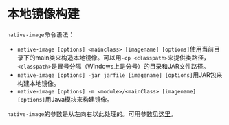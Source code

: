 # 本地镜像构建

`native-image`命令语法：

- `native-image [options] <mainclass> [imagename] [options]`使用当前目录下的main类来构造本地镜像。可以用`-cp <classpath>`来提供类路径，`<classpath>`是冒号分隔（Windows上是分号）的目录和JAR文件路径。
- `native-image [options] -jar jarfile [imagename] [options]`用JAR包来构建本地镜像。
- `native-image [options] -m <module>/<mainClass> [imagename] [options]`用Java模块来构建镜像。

`native-image`的参数是从左向右以此处理的。可用参数见[这里](./命令行参数.md)。